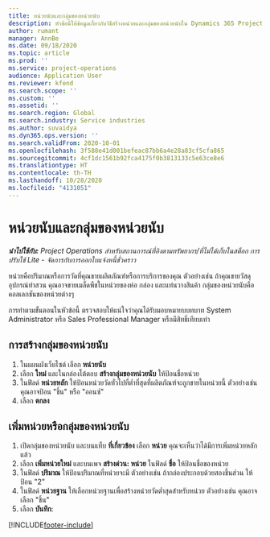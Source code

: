 ```yaml
---
title: หน่วยนับและกลุ่มของหน่วยนับ
description: หัวข้อนี้ให้ข้อมูลเกี่ยวกับวิธีสร้างหน่วยและกลุ่มของหน่วยนับใน Dynamics 365 Project Operations
author: rumant
manager: AnnBe
ms.date: 09/18/2020
ms.topic: article
ms.prod: ''
ms.service: project-operations
audience: Application User
ms.reviewer: kfend
ms.search.scope: ''
ms.custom: ''
ms.assetid: ''
ms.search.region: Global
ms.search.industry: Service industries
ms.author: suvaidya
ms.dyn365.ops.version: ''
ms.search.validFrom: 2020-10-01
ms.openlocfilehash: 3f588e41d001befeac87bb6a4e28a83cf5cfa865
ms.sourcegitcommit: 4cf1dc1561b92fca4175f0b3813133c5e63ce8e6
ms.translationtype: HT
ms.contentlocale: th-TH
ms.lasthandoff: 10/28/2020
ms.locfileid: "4131051"
---
```

# <a name="units-and-unit-groups"></a>หน่วยนับและกลุ่มของหน่วยนับ

_**นำไปใช้กับ:** Project Operations สำหรับสถานการณ์ที่อิงตามทรัพยากร/ที่ไม่ได้เก็บในสต็อก การปรับใช้ Lite - จัดการกับการออกใบแจ้งหนี้ชั่วคราว_

หน่วยคือปริมาณหรือการวัดที่คุณขายผลิตภัณฑ์หรือการบริการของคุณ ตัวอย่างเช่น ถ้าคุณขายวัสดุอุปกรณ์ทำสวน คุณอาจขายเมล็ดพืชในหน่วยของห่อ กล่อง และแท่นวางสินค้า กลุ่มของหน่วยนับคือคอลเลกชันของหน่วยต่างๆ

การทำตามขั้นตอนในหัวข้อนี้ ตรวจสอบให้แน่ใจว่าคุณได้รับมอบหมายบบทบาท System Administrator หรือ Sales Professional Manager หรือมีสิทธิ์เทียบเท่า

## <a name="create-a-unit-group"></a>การสร้างกลุ่มของหน่วยนับ

1. ในแผนผังเว็บไซต์ เลือก **หน่วยนับ**
2. เลือก **ใหม่** และในกล่องโต้ตอบ **สร้างกลุ่มของหน่วยนับ** ให้ป้อนชื่อหน่วย
3. ในฟิลด์ **หน่วยหลัก** ให้ป้อนหน่วยวัดทั่วไปที่ต่ำที่สุดที่ผลิตภัณฑ์จะถูกขายในหน่วยนี้ ตัวอย่างเช่น คุณอาจป้อน "ชิ้น" หรือ "ออนซ์"
4. เลือก **ตกลง**

## <a name="add-units-to-a-unit-group"></a>เพิ่มหน่วยหรือกลุ่มของหน่วยนับ

1. เปิดกลุ่มของหน่วยนับ และบนแท็บ **ที่เกี่ยวข้อง** เลือก **หน่วย** คุณจะเห็นว่าได้มีการเพิ่มหน่วยหลักแล้ว
2. เลือก **เพิ่มหน่วยใหม่** และบนเพจ **สร้างด่วน: หน่วย** ในฟิลด์ **ชื่อ** ให้ป้อนชื่อของหน่วย
3. ในฟิลด์ **ปริมาณ** ให้ป้อนปริมาณที่หน่วยจะมี ตัวอย่างเช่น ถ้ากล่องประกอบด้วยสองชิ้นส่วน ให้ป้อน "2" 
4. ในฟิลด์ **หน่วยฐาน** ให้เลือกหน่วยฐานเพื่อสร้างหน่วยวัดต่ำสุดสำหรับหน่วย ตัวอย่างเช่น คุณอาจเลือก "ชิ้น"
5. เลือก **บันทึก**:


[!INCLUDE[footer-include](../includes/footer-banner.md)]